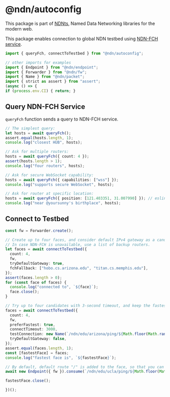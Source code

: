# @ndn/autoconfig

This package is part of [NDNts](https://yoursunny.com/p/NDNts/), Named Data Networking libraries for the modern web.

This package enables connection to global NDN testbed using [NDN-FCH service](https://github.com/named-data/ndn-fch/).

```ts
import { queryFch, connectToTestbed } from "@ndn/autoconfig";

// other imports for examples
import { Endpoint } from "@ndn/endpoint";
import { Forwarder } from "@ndn/fw";
import { Name } from "@ndn/packet";
import { strict as assert } from "assert";
(async () => {
if (process.env.CI) { return; }
```

## Query NDN-FCH Service

`queryFch` function sends a query to NDN-FCH service.

```ts
// The simplest query:
let hosts = await queryFch();
assert.equal(hosts.length, 1);
console.log("closest HUB", hosts);

// Ask for multiple routers:
hosts = await queryFch({ count: 4 });
assert(hosts.length > 1);
console.log("four routers", hosts);

// Ask for secure WebSocket capability:
hosts = await queryFch({ capabilities: ["wss"] });
console.log("supports secure WebSocket", hosts);

// Ask for router at specific location:
hosts = await queryFch({ position: [121.403351, 31.007990] }); // eslint-disable-line unicorn/no-zero-fractions
console.log("near @yoursunny's birthplace", hosts);
```

## Connect to Testbed

```ts
const fw = Forwarder.create();

// Create up to four faces, and consider default IPv4 gateway as a candidate.
// In case NDN-FCH is unavailable, use a list of backup routers.
let faces = await connectToTestbed({
  count: 4,
  fw,
  tryDefaultGateway: true,
  fchFallback: ["hobo.cs.arizona.edu", "titan.cs.memphis.edu"],
});
assert(faces.length > 0);
for (const face of faces) {
  console.log("connected to", `${face}`);
  face.close();
}

// Try up to four candidates with 3-second timeout, and keep the fastest face only.
faces = await connectToTestbed({
  count: 4,
  fw,
  preferFastest: true,
  connectTimeout: 3000,
  testConnection: new Name(`/ndn/edu/arizona/ping/${Math.floor(Math.random() * 1e9)}`),
  tryDefaultGateway: false,
});
assert.equal(faces.length, 1);
const [fastestFace] = faces;
console.log("fastest face is", `${fastestFace}`);

// By default, default route "/" is added to the face, so that you can send Interests right away.
await new Endpoint({ fw }).consume(`/ndn/edu/ucla/ping/${Math.floor(Math.random() * 1e9)}`);

fastestFace.close();
```

```ts
})();
```
